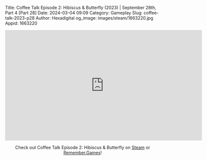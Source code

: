 Title: Coffee Talk Episode 2: Hibiscus & Butterfly (2023) | September 28th, Part 4 [Part 28]
Date: 2024-03-04 09:09
Category: Gameplay
Slug: coffee-talk-2023-p28
Author: Hexadigital
og_image: images/steam/1663220.jpg
Appid: 1663220

<center><iframe src="https://www.youtube.com/embed/JYQXfL__Kos?feature=oembed" allow="accelerometer; autoplay; encrypted-media; gyroscope; picture-in-picture" width="640" height="360" frameborder="0"></iframe>

Check out Coffee Talk Episode 2: Hibiscus & Butterfly on [Steam](https://store.steampowered.com/app/1663220/?curator_clanid=34633900) or [Remember.Games](https://remember.games/game/8083/coffee-talk-episode-2-hibiscus-butterfly/)!</center>